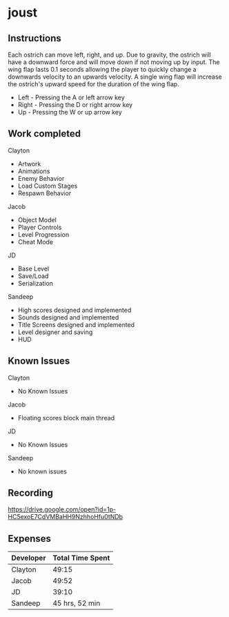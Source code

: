 # joust

## Instructions
Each ostrich can move left, right, and up. Due to gravity, the ostrich will have a downward force and 
will move down if not moving up by input. The wing flap lasts 0.1 seconds allowing the player to quickly change a downwards velocity 
to an upwards velocity. A single wing flap will increase the ostrich's upward speed for the duration of the wing flap.

* Left - Pressing the A or left arrow key
* Right - Pressing the D or right arrow key
* Up - Pressing the W or up arrow key

## Work completed
Clayton
* Artwork
* Animations
* Enemy Behavior
* Load Custom Stages
* Respawn Behavior

Jacob
* Object Model
* Player Controls
* Level Progression
* Cheat Mode

JD
* Base Level
* Save/Load
* Serialization

Sandeep
* High scores designed and implemented
* Sounds designed and implemented
* Title Screens designed and implemented
* Level designer and saving
* HUD

## Known Issues
Clayton
* No Known Issues

Jacob
* Floating scores block main thread

JD
* No Known Issues

Sandeep
* No known issues

## Recording
https://drive.google.com/open?id=1p-HC5exoE7CdVMBaHH9NzhhoHfu0tNDb

## Expenses
| Developer | Total Time Spent |
|-----------|------------------|
| Clayton | 49:15 |
| Jacob | 49:52 |
| JD | 39:10 |
| Sandeep | 45 hrs, 52 min |
